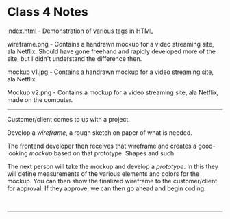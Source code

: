 # Class 4 Notes

index.html - Demonstration of various tags in HTML

wireframe.png - Contains a handrawn mockup for a video streaming site, ala Netflix.  Should have gone freehand and rapidly developed more of the site, but I didn't understand the difference then.

mockup v1.jpg - Contains a handrawn mockup for a video streaming site, ala Netflix.

Mockup v2.png - Contains a mockup for a video streaming site, ala Netflix, made on the computer.

***

Customer/client comes to us with a project.

Develop a *wireframe*, a rough sketch on paper of what is needed.

The frontend developer then receives that wireframe and creates a good-looking *mockup* based on that prototype.  Shapes and such.

The next person will take the mockup and develop a *prototype*.  In this they will define measurements of the various elements and colors for the mockup.  You can then show the finalized wireframe to the customer/client for approval.  If they approve, we can then go ahead and begin coding.

<br>

***

<br>
